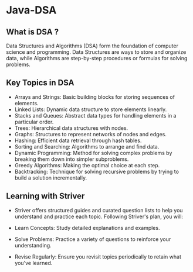 # Java-DSA
## What is DSA ?

Data Structures and Algorithms (DSA) form the foundation of computer science and programming. Data Structures are ways to store and organize data, while Algorithms are step-by-step procedures or formulas for solving problems.

## Key Topics in DSA

- Arrays and Strings: Basic building blocks for storing sequences of elements.
- Linked Lists: Dynamic data structure to store elements linearly.
- Stacks and Queues: Abstract data types for handling elements in a particular order.
- Trees: Hierarchical data structures with nodes.
- Graphs: Structures to represent networks of nodes and edges.
- Hashing: Efficient data retrieval through hash tables.
- Sorting and Searching: Algorithms to arrange and find data.
- Dynamic Programming: Method for solving complex problems by breaking them down into simpler subproblems.
- Greedy Algorithms: Making the optimal choice at each step.
- Backtracking: Technique for solving recursive problems by trying to build a solution incrementally.

## Learning with Striver
- Striver offers structured guides and curated question lists to help you understand and practice each topic. Following Striver's plan, you will:

- Learn Concepts: Study detailed explanations and examples.
- Solve Problems: Practice a variety of questions to reinforce your understanding.
- Revise Regularly: Ensure you revisit topics periodically to retain what you've learned.
